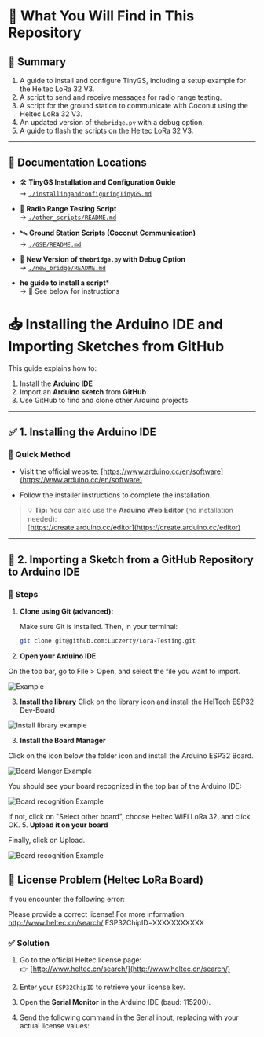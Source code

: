 # 📁 What You Will Find in This Repository

## 📌 Summary

1. A guide to install and configure TinyGS, including a setup example for the Heltec LoRa 32 V3.
2. A script to send and receive messages for radio range testing.
3. A script for the ground station to communicate with Coconut using the Heltec LoRa 32 V3.
4. An updated version of `thebridge.py` with a debug option.
5.  A guide to flash the scripts on  the Heltec LoRa 32 V3.

---

## 📄 Documentation Locations

- 🛠️ **TinyGS Installation and Configuration Guide**  
  → [`./installingandconfiguringTinyGS.md`](./installingandconfiguringTinyGS.md)

- 📡 **Radio Range Testing Script**  
  → [`./other_scripts/README.md`](./other_scripts/README.md)

- 🛰️ **Ground Station Scripts (Coconut Communication)**  
  → [`./GSE/README.md`](./GSE/README.md)

- 🧩 **New Version of `thebridge.py` with Debug Option**  
  → [`./new_bridge/README.md`](./new_bridge/README.md)

-  **he guide to install a script***  
  → 🔽 See below for instructions


# 📥 Installing the Arduino IDE and Importing Sketches from GitHub

This guide explains how to:

1. Install the **Arduino IDE**
2. Import an **Arduino sketch** from **GitHub**
3. Use GitHub to find and clone other Arduino projects

---

## ✅ 1. Installing the Arduino IDE

### 🔗 Quick Method

- Visit the official website: [https://www.arduino.cc/en/software](https://www.arduino.cc/en/software)

- Follow the installer instructions to complete the installation.

> 💡 **Tip:** You can also use the **Arduino Web Editor** (no installation needed):  
> [https://create.arduino.cc/editor](https://create.arduino.cc/editor)

---

## 📁 2. Importing a Sketch from a GitHub Repository to Arduino IDE

### 🧭 Steps

1. **Clone using Git (advanced):**

   Make sure Git is installed. Then, in your terminal:

   ```bash
   git clone git@github.com:Luczerty/Lora-Testing.git

2. **Open your Arduino IDE**

On the top bar, go to File > Open, and select the file you want to import.

![Example](./doc/cp.png)

3. **Install the library**
Click on the library icon  and install the HelTech ESP32 Dev-Board

![Install library example](./doc/library.png)

3. **Install the Board Manager**

Click on the icon below the folder icon and install the Arduino ESP32 Board.

![Board Manger Example](./doc/boardmanager.png)

You should see your board recognized in the top bar of the Arduino IDE:

![Board recognition Example](./doc/BoardReco.png)

If not, click on "Select other board", choose Heltec WiFi LoRa 32, and click OK.
5. **Upload it on your board**

Finally, click on Upload.

![Board recognition Example](./doc/upload.png)

## 🔐 License Problem (Heltec LoRa Board)

If you encounter the following error:


Please provide a correct license! For more information:
http://www.heltec.cn/search/
ESP32ChipID=XXXXXXXXXXX


### ✅ Solution

1. Go to the official Heltec license page:  
   👉 [http://www.heltec.cn/search/](http://www.heltec.cn/search/)

2. Enter your `ESP32ChipID` to retrieve your license key.

3. Open the **Serial Monitor** in the Arduino IDE (baud: 115200).

4. Send the following command in the Serial input, replacing with your actual license values:
